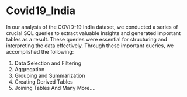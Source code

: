 # Covid19_India
In our analysis of the COVID-19 India dataset, we conducted a series of crucial SQL queries to extract valuable insights and generated important tables as a result. These queries were essential for structuring and interpreting the data effectively.
Through these important queries, we accomplished the following:
1. Data Selection and Filtering
2. Aggregation
3. Grouping and Summarization
4. Creating Derived Tables
5. Joining Tables
And Many More....
